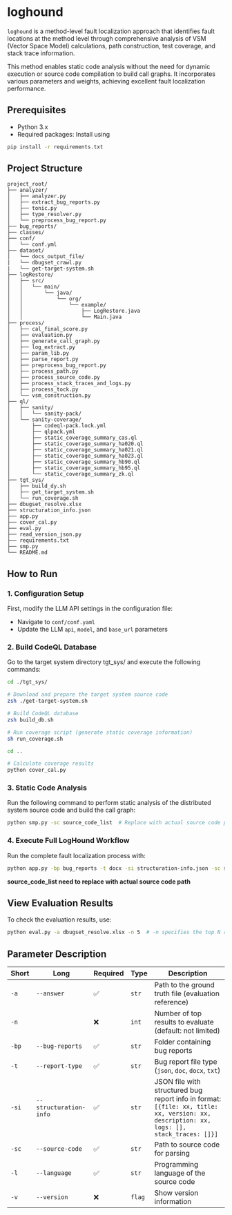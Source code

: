 # loghound

`loghound` is a method-level fault localization approach that identifies fault locations at the method level through comprehensive analysis of VSM (Vector Space Model) calculations, path construction, test coverage, and stack trace information.

This method enables static code analysis without the need for dynamic execution or source code compilation to build call graphs. It incorporates various parameters and weights, achieving excellent fault localization performance.

## Prerequisites

- Python 3.x
- Required packages: Install using

```bash
pip install -r requirements.txt
```

## Project Structure

```plaintext
project_root/
├── analyzer/
│   ├── analyzer.py
│   ├── extract_bug_reports.py
│   ├── tonic.py
│   ├── type_resolver.py
│   └── preprocess_bug_report.py
├── bug_reports/
├── classes/
├── conf/
│   └── conf.yml
├── dataset/
│   └── docs_output_file/
|   └── dbugset_crawl.py
|   └── get-target-system.sh
├── logRestore/
│   ├── src/
│   │   └── main/
│   │       └── java/
│   │           └── org/
│   │               └── example/
│   │                   ├── LogRestore.java
│   │                   └── Main.java
├── process/
│   ├── cal_final_score.py
│   ├── evaluation.py
│   ├── generate_call_graph.py
│   ├── log_extract.py
│   ├── param_lib.py
│   ├── parse_report.py
│   ├── preprocess_bug_report.py
│   ├── process_path.py
│   ├── process_source_code.py
│   ├── process_stack_traces_and_logs.py
│   ├── process_tock.py
│   └── vsm_construction.py
├── ql/
│   ├── sanity/
│   │   └── sanity-pack/
│   └── sanity-coverage/
│       ├── codeql-pack.lock.yml
│       ├── qlpack.yml
│       ├── static_coverage_summary_cas.ql
│       ├── static_coverage_summary_ha020.ql
│       ├── static_coverage_summary_ha021.ql
│       ├── static_coverage_summary_ha023.ql
│       ├── static_coverage_summary_hb90.ql
│       ├── static_coverage_summary_hb95.ql
│       └── static_coverage_summary_zk.ql
├── tgt_sys/
│   ├── build_dy.sh
│   ├── get_target_system.sh
│   └── run_coverage.sh
├── dbugset_resolve.xlsx
├── structuration_info.json
├── app.py
├── cover_cal.py
├── eval.py
├── read_version_json.py
├── requirements.txt
├── smp.py
└── README.md
```

## How to Run

### 1. Configuration Setup

First, modify the LLM API settings in the configuration file:

- Navigate to `conf/conf.yaml`
- Update the LLM `api`, `model`, and `base_url` parameters

### 2. Build CodeQL Database
Go to the target system directory tgt_sys/ and execute the following commands:

```bash
cd ./tgt_sys/

# Download and prepare the target system source code
zsh ./get-target-system.sh  

# Build CodeQL database
zsh build_db.sh  

# Run coverage script (generate static coverage information)
sh run_coverage.sh  

cd ..

# Calculate coverage results
python cover_cal.py
```
### 3. Static Code Analysis

Run the following command to perform static analysis of the distributed system source code and build the call graph:

```bash
python smp.py -sc source_code_list  # Replace with actual source code path
```

### 4. Execute Full LogHound Workflow

Run the complete fault localization process with:

```bash
python app.py -bp bug_reports -t docx -si structuration-info.json -sc source_code_list -l java
```

**source_code_list need to replace with actual source code path**

## View Evaluation Results

To check the evaluation results, use:

```bash
python eval.py -a dbugset_resolve.xlsx -n 5  # -n specifies the top N results to view
```



## Parameter Description

| Short | Long                   | Required | Type   | Description                                                  |
| ----- | ---------------------- | -------- | ------ | ------------------------------------------------------------ |
| `-a`  | `--answer`             | ✅        | `str`  | Path to the ground truth file (evaluation reference)         |
| `-n`  |                        | ❌        | `int`  | Number of top results to evaluate (default: not limited)     |
| `-bp` | `--bug-reports`        | ✅        | `str`  | Folder containing bug reports                                |
| `-t`  | `--report-type`        | ✅        | `str`  | Bug report file type (`json`, `doc`, `docx`, `txt`)          |
| `-si` | `--structuration-info` | ✅        | `str`  | JSON file with structured bug report info in format: `[{file: xx, title: xx, version: xx, description: xx, logs: [], stack_traces: []}]` |
| `-sc` | `--source-code`        | ✅        | `str`  | Path to source code for parsing                              |
| `-l`  | `--language`           | ✅        | `str`  | Programming language of the source code                      |
| `-v`  | `--version`            | ❌        | `flag` | Show version information                                     |
